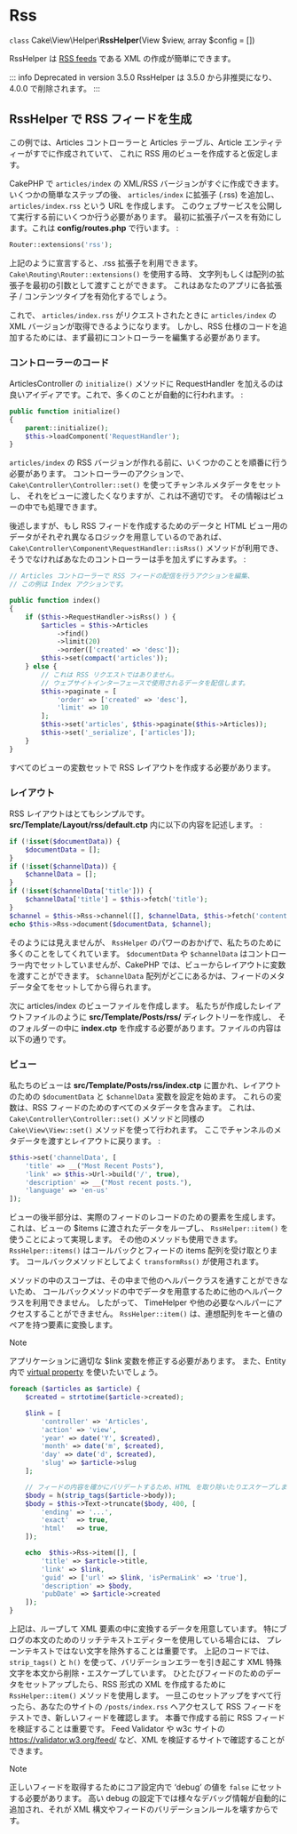 # Rss

`class` Cake\\View\\Helper\\**RssHelper**(View $view, array $config = [])

RssHelper は [RSS feeds](https://en.wikipedia.org/wiki/RSS) である XML の作成が簡単にできます。

::: info Deprecated in version 3.5.0
RssHelper は 3.5.0 から非推奨になり、4.0.0 で削除されます。
:::

## RssHelper で RSS フィードを生成

この例では、Articles コントローラーと Articles テーブル、Article エンティティーがすでに作成されていて、
これに RSS 用のビューを作成すると仮定します。

CakePHP で `articles/index` の XML/RSS バージョンがすぐに作成できます。
いくつかの簡単なステップの後、 `articles/index` に拡張子 (.rss) を追加し、
`articles/index.rss` という URL を作成します。
このウェブサービスを公開して実行する前にいくつか行う必要があります。
最初に拡張子パースを有効にします。これは **config/routes.php** で行います。
:

``` php
Router::extensions('rss');
```

上記のように宣言すると、.rss 拡張子を利用できます。
`Cake\Routing\Router::extensions()` を使用する時、
文字列もしくは配列の拡張子を最初の引数として渡すことができます。
これはあなたのアプリに各拡張子 / コンテンツタイプを有効化するでしょう。

これで、 `articles/index.rss` がリクエストされたときに `articles/index` の XML バージョンが取得できるようになります。
しかし、RSS 仕様のコードを追加するためには、まず最初にコントローラーを編集する必要があります。

### コントローラーのコード

ArticlesController の `initialize()` メソッドに RequestHandler を加えるのは 良いアイディアです。これで、多くのことが自動的に行われます。
:

``` php
public function initialize()
{
    parent::initialize();
    $this->loadComponent('RequestHandler');
}
```

`articles/index` の RSS バージョンが作れる前に、いくつかのことを順番に行う必要があります。
コントローラーのアクションで、 `Cake\Controller\Controller::set()` を使ってチャンネルメタデータをセットし、
それをビューに渡したくなりますが、これは不適切です。
その情報はビューの中でも処理できます。

後述しますが、もし RSS フィードを作成するためのデータと HTML ビュー用のデータがそれぞれ異なるロジックを用意しているのであれば、
`Cake\Controller\Component\RequestHandler::isRss()` メソッドが利用でき、そうでなければあなたのコントローラーは手を加えずにすみます。
:

``` php
// Articles コントローラーで RSS フィードの配信を行うアクションを編集、
// この例は Index アクションです。

public function index()
{
    if ($this->RequestHandler->isRss() ) {
        $articles = $this->Articles
            ->find()
            ->limit(20)
            ->order(['created' => 'desc']);
        $this->set(compact('articles'));
    } else {
        // これは RSS リクエストではありません。
        // ウェブサイトインターフェースで使用されるデータを配信します。
        $this->paginate = [
            'order' => ['created' => 'desc'],
            'limit' => 10
        ];
        $this->set('articles', $this->paginate($this->Articles));
        $this->set('_serialize', ['articles']);
    }
}
```

すべてのビューの変数セットで RSS レイアウトを作成する必要があります。

### レイアウト

RSS レイアウトはとてもシンプルです。 **src/Template/Layout/rss/default.ctp** 内に以下の内容を記述します。
:

``` php
if (!isset($documentData)) {
    $documentData = [];
}
if (!isset($channelData)) {
    $channelData = [];
}
if (!isset($channelData['title'])) {
    $channelData['title'] = $this->fetch('title');
}
$channel = $this->Rss->channel([], $channelData, $this->fetch('content'));
echo $this->Rss->document($documentData, $channel);
```

そのようには見えませんが、 `RssHelper` のパワーのおかげで、私たちのために多くのことをしてくれています。
`$documentData` や `$channelData` はコントローラー内でセットしていませんが、CakePHP では、ビューからレイアウトに変数を渡すことができます。
`$channelData` 配列がどこにあるかは、フィードのメタデータ全てをセットしてから得られます。

次に articles/index のビューファイルを作成します。
私たちが作成したレイアウトファイルのように **src/Template/Posts/rss/** ディレクトリーを作成し、
そのフォルダーの中に **index.ctp** を作成する必要があります。ファイルの内容は以下の通りです。

### ビュー

私たちのビューは **src/Template/Posts/rss/index.ctp** に置かれ、レイアウトのための `$documentData` と `$channelData` 変数を設定を始めます。
これらの変数は、RSS フィードのためのすべてのメタデータを含みます。
これは、 `Cake\Controller\Controller::set()` メソッドと同様の `Cake\View\View::set()` メソッドを使って行われます。
ここでチャンネルのメタデータを渡すとレイアウトに戻ります。
:

``` php
$this->set('channelData', [
    'title' => __("Most Recent Posts"),
    'link' => $this->Url->build('/', true),
    'description' => __("Most recent posts."),
    'language' => 'en-us'
]);
```

ビューの後半部分は、実際のフィードのレコードのための要素を生成します。
これは、ビューの \$items に渡されたデータをループし、 `RssHelper::item()` を使うことによって実現します。
その他のメソッドも使用できます。 `RssHelper::items()` はコールバックとフィードの items 配列を受け取とります。
コールバックメソッドとしてよく `transformRss()` が使用されます。

メソッドの中のスコープは、その中まで他のヘルパークラスを通すことができないため、
コールバックメソッドの中でデータを用意するために他のヘルパークラスを利用できません。
したがって、 TimeHelper や他の必要なヘルパーにアクセスすることができません。
`RssHelper::item()` は、連想配列をキーと値のペアを持つ要素に変換します。

> [!NOTE]
> アプリケーションに適切な \$link 変数を修正する必要があります。
> また、Entity 内で [virtual property](../../orm/entities#entities-virtual-properties) を使いたいでしょう。

``` php
foreach ($articles as $article) {
    $created = strtotime($article->created);

    $link = [
        'controller' => 'Articles',
        'action' => 'view',
        'year' => date('Y', $created),
        'month' => date('m', $created),
        'day' => date('d', $created),
        'slug' => $article->slug
    ];

    // フィードの内容を確かにバリデートするため、HTML を取り除いたりエスケープします。
    $body = h(strip_tags($article->body));
    $body = $this->Text->truncate($body, 400, [
        'ending' => '...',
        'exact'  => true,
        'html'   => true,
    ]);

    echo  $this->Rss->item([], [
        'title' => $article->title,
        'link' => $link,
        'guid' => ['url' => $link, 'isPermaLink' => 'true'],
        'description' => $body,
        'pubDate' => $article->created
    ]);
}
```

上記は、ループして XML 要素の中に変換するデータを用意しています。
特にブログの本文のためのリッチテキストエディターを使用している場合には、 プレーンテキストではない文字を除外することは重要です。
上記のコードでは、 `strip_tags()` と `h()` を使って、バリデーションエラーを引き起こす XML 特殊文字を本文から削除・エスケープしています。
ひとたびフィードのためのデータをセットアップしたら、RSS 形式の XML を作成するために `RssHelper::item()` メソッドを使用します。
一旦このセットアップをすべて行ったら、あなたのサイトの `/posts/index.rss` へアクセスして RSS フィードをテストでき、新しいフィードを確認します。
本番で作成する前に RSS フィードを検証することは重要です。
Feed Validator や w3c サイトの <https://validator.w3.org/feed/> など、XML を検証するサイトで確認することができます。

> [!NOTE]
> 正しいフィードを取得するためにコア設定内で ‘debug’ の値を `false` にセットする必要があります。
> 高い debug の設定下では様々なデバッグ情報が自動的に追加され、それが XML 構文やフィードのバリデーションルールを壊すからです。
